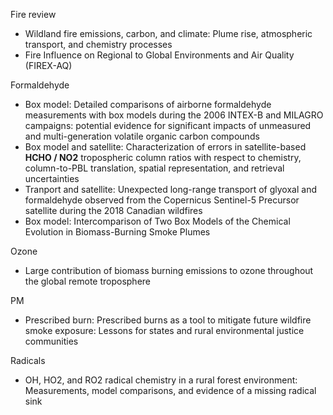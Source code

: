 Fire review

- Wildland fire emissions, carbon, and climate: Plume rise, atmospheric transport, and chemistry processes
- Fire Influence on Regional to Global Environments and Air Quality (FIREX-AQ)

Formaldehyde
- Box model: Detailed comparisons of airborne formaldehyde measurements with box models during the 2006 INTEX-B and MILAGRO campaigns: potential evidence for significant impacts of unmeasured and multi-generation volatile organic carbon compounds
- Box model and satellite: Characterization of errors in satellite-based **HCHO / NO2** tropospheric column ratios with respect to chemistry, column-to-PBL translation, spatial representation, and retrieval uncertainties
- Tranport and satellite: Unexpected long-range transport of glyoxal and formaldehyde observed from the Copernicus Sentinel-5 Precursor satellite during the 2018 Canadian wildfires
- Box model: Intercomparison of Two Box Models of the Chemical Evolution in Biomass-Burning Smoke Plumes

Ozone
- Large contribution of biomass burning emissions to ozone throughout the global remote troposphere

PM
- Prescribed burn: Prescribed burns as a tool to mitigate future wildfire smoke exposure: Lessons for states and rural environmental justice communities

Radicals
- OH, HO2, and RO2 radical chemistry in a rural forest environment: Measurements, model comparisons, and evidence of a missing radical sink
